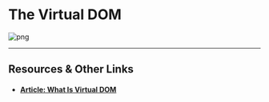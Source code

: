 # The Virtual DOM

![png](https://cl.ly/1g2l300L0i2J/Image%202016-08-26%20at%209.42.12%20PM.jpg "virtual_dom")

----

## Resources & Other Links

- #### [Article: What Is Virtual DOM](https://medium.com/tony-freed-consulting/what-is-virtual-dom-c0ec6d6a925c#.8o84lcn6i)